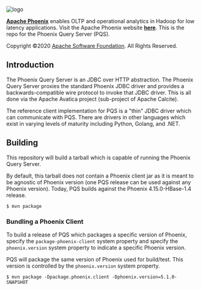<!--
Licensed to the Apache Software Foundation (ASF) under one or more
contributor license agreements.  See the NOTICE file distributed with
this work for additional information regarding copyright ownership.
The ASF licenses this file to You under the Apache License, Version 2.0
(the "License"); you may not use this file except in compliance with
the License.  You may obtain a copy of the License at

http://www.apache.org/licenses/LICENSE-2.0

Unless required by applicable law or agreed to in writing, software
distributed under the License is distributed on an "AS IS" BASIS,
WITHOUT WARRANTIES OR CONDITIONS OF ANY KIND, either express or implied.
See the License for the specific language governing permissions and
limitations under the License.
-->

![logo](https://phoenix.apache.org/images/phoenix-logo-small.png)

<b>[Apache Phoenix](http://phoenix.apache.org/)</b> enables OLTP and operational analytics in Hadoop for low latency applications. Visit the Apache Phoenix website <b>[here](http://phoenix.apache.org/)</b>. This is the repo for the Phoenix Query Server (PQS).

Copyright ©2020 [Apache Software Foundation](http://www.apache.org/). All Rights Reserved.

## Introduction

The Phoenix Query Server is an JDBC over HTTP abstraction. The Phoenix Query Server proxies the standard
Phoenix JDBC driver and provides a backwards-compatible wire protocol to invoke that JDBC driver. This is
all done via the Apache Avatica project (sub-project of Apache Calcite).

The reference client implementation for PQS is a "thin" JDBC driver which can communicate with PQS. There
are drivers in other languages which exist in varying levels of maturity including Python, Golang, and .NET.

## Building

This repository will build a tarball which is capable of running the Phoenix Query Server.

By default, this tarball does not contain a Phoenix client jar as it is meant to be agnostic
of Phoenix version (one PQS release can be used against any Phoenix version). Today, PQS builds against
the Phoenix 4.15.0-HBase-1.4 release.

```
$ mvn package
```

### Bundling a Phoenix Client

To build a release of PQS which packages a specific version of Phoenix, specify the `package-phoenix-client` system property
and specify the `phoenix.version` system property to indicate a specific Phoenix version.

PQS will package the same version of Phoenix used for build/test. This version is controlled by the
 `phoenix.version` system property.

```
$ mvn package -Dpackage.phoenix.client -Dphoenix.version=5.1.0-SNAPSHOT
```
